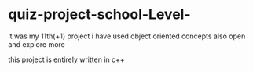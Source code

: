 # quiz-project-school-Level-
it was my 11th(+1) project 
i have used object oriented concepts also
open and explore more

this project is entirely written in c++
